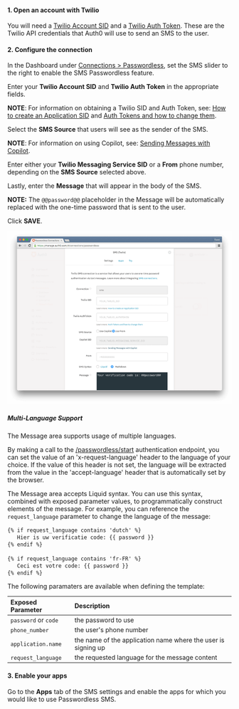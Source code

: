 #### 1. Open an account with Twilio

You will need a [Twilio Account SID](https://www.twilio.com/help/faq/twilio-basics/what-is-an-application-sid) and a [Twilio Auth Token](https://www.twilio.com/help/faq/twilio-basics/what-is-the-auth-token-and-how-can-i-change-it). These are the Twilio API credentials that Auth0 will use to send an SMS to the user.

#### 2. Configure the connection

In the Dashboard under [Connections > Passwordless](${uiURL}/#/connections/passwordless), set the SMS slider to the right to enable the SMS Passwordless feature.

Enter your **Twilio Account SID** and **Twilio Auth Token** in the appropriate fields. 

**NOTE**: For information on obtaining a Twilio SID and Auth Token, see: [How to create an Application SID](https://www.twilio.com/help/faq/twilio-basics/what-is-an-application-sid) and [Auth Tokens and how to change them](https://www.twilio.com/help/faq/twilio-basics/what-is-the-auth-token-and-how-can-i-change-it).

Select the **SMS Source** that users will see as the sender of the SMS.

**NOTE**: For information on using Copilot, see: [Sending Messages with Copilot](https://www.twilio.com/docs/api/rest/sending-messages-copilot).

Enter either your **Twilio Messaging Service SID** or a **From** phone number, depending on the **SMS Source** selected above.

Lastly, enter the **Message** that will appear in the body of the SMS.

**NOTE:**  The `@@password@@` placeholder in the Message will be automatically replaced with the one-time password that is sent to the user.

Click **SAVE**.

![](/media/articles/connections/passwordless/passwordless-sms-config.png)

##### Multi-Language Support

The Message area supports usage of multiple languages.

By making a call to the [/passwordless/start](/api/authentication#!#post--with_sms) authentication endpoint, you can set the value of an 'x-request-language' header to the language of your choice. If the value of this header is not set, the language will be extracted from the value in the 'accept-language' header that is automatically set by the browser.

The Message area accepts Liquid syntax. You can use this syntax, combined with exposed parameter values, to programmatically construct elements of the message. For example, you can reference the `request_language` parameter to change the language of the message:

```text
{% if request_language contains 'dutch' %}
   Hier is uw verificatie code: {{ password }}
{% endif %}

{% if request_language contains 'fr-FR' %}
   Ceci est votre code: {{ password }}
{% endif %}
```
The following paramaters are available when defining the template:

| Exposed Parameter | Description |
|:------------------|:---------|
| `password` or `code` | the password to use |
| `phone_number` | the user's phone number |
| `application.name` | the name of the application name where the user is signing up |
| `request_language` | the requested language for the message content |

#### 3. Enable your apps

Go to the **Apps** tab of the SMS settings and enable the apps for which you would like to use Passwordless SMS.